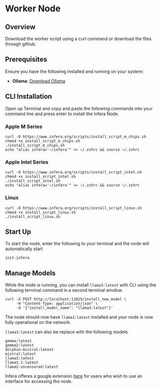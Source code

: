 # Worker Node

## Overview

Download the worker script using a curl command or download the files through github.

## Prerequisites

Ensure you have the following installed and running on your system:

- **Ollama**: [Download Ollama](https://ollama.com/download)

## CLI Installation

Open up Terminal and copy and paste the following commands into your command line and press enter to install
the Infera Node.  

### Apple M Series

```
curl -O https://www.infera.org/scripts/install_script_m_chips.sh
chmod +x install_script_m_chips.sh
./install_script_m_chips.sh
echo "alias infera='~/infera'" >> ~/.zshrc && source ~/.zshrc
```


### Apple Intel Series

```
curl -O https://www.infera.org/scripts/install_script_intel.sh
chmod +x install_script_intel.sh
./install_script_intel.sh
echo "alias infera='~/infera'" >> ~/.zshrc && source ~/.zshrc
```

### Linux

```
curl -O https://www.infera.org/scripts/install_script_linux.sh
chmod +x install_script_linux.sh
./install_script_linux.sh
```

## Start Up

To start the node, enter the following to your terminal and the node will automatically start

```
init-infera
```


## Manage Models

While the node is running, you can install ```llama3:latest``` with CLI using the following terminal
command in a second terminal window.

```
curl -X POST http://localhost:11025/install_new_model \
     -H "Content-Type: application/json" \
     -d '{"install_model_name": "llama3:latest"}'
```

The node should now have ```llama3:latest``` installed and your node is now fully operational on the network.

```llama3:latest``` can also be replace with the following models

```
gemma:latest
gemma2:latest
dolphin-mistral:latest
mistral:latest
llama3:latest
llama3.1:latest
llama2-uncensored:latest
```

Infera offeres a google extension [here](https://github.com/inferanetwork/chrome-extension) for users who wish to use an interface for accessing the node.
